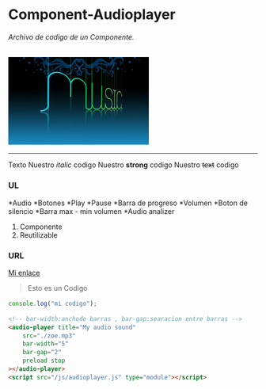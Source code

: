 # Component-Audioplayer
###### Archivo de codigo de un Componente.

![MI IMAGEN](images.jpg)

---

 Texto
Nuestro *italic* codigo
Nuestro **strong** codigo
Nuestro ~~text~~ codigo

### UL
*Audio
*Botones
  *Play
  *Pause
  *Barra de progreso
*Volumen
  *Boton de silencio
  *Barra max - min  volumen
*Audio analizer

1. Componente
2. Reutilizable

### URL
[Mi enlace](htps://www.faztweb.com)

> Esto es un Codigo

```javascript
console.log("mi codigo");
```

```html
<!-- bar-width:anchode barras , bar-gap:searacion entre barras -->
<audio-player title="My audio sound"
    src="./zoe.mp3"
    bar-width="5"  
    bar-gap="2"
    preload stop
></audio-player> 
<script src="/js/audioplayer.js" type="module"></script> 
```
